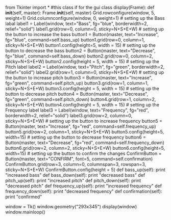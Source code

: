 from Tkinter import *
#this class if for the gui
class display(Frame):
    def __init__(self, master):
        Frame.__init__(self, master)
        Grid.rowconfigure(window, 5, weight=1)
        Grid.columnconfigure(window, 0, weight=1)
        # setting up the Bass labal
        label1 = Label(window, text="Bass", fg="blue", borderwidth=2, relief="solid")
        label1.grid(row=0, column=0, sticky=N+S+E+W)
        # setting up the button to increase the bass
        button1 = Button(master, text="Increase", fg="blue", command=self.bass_up)
        button1.grid(row=0, column=1, sticky=N+S+E+W)
        button1.config(height=5, width = 15)
        # setting up the button to decrease the bass
        button2 = Button(master, text="Decrease", fg="blue", command=self.bass_down)
        button2.grid(row=0, column=2, sticky=N+S+E+W)
        button2.config(height = 5, width = 15)
        # setting up the Pitch label
        label2 = Label(window, text="Pitch", fg="green", borderwidth=2, relief="solid")
        label2.grid(row=1, column=0, sticky=N+S+E+W)
        # setting up the button to increase pitch
        button3 = Button(master, text="Increase", fg="green", command=self.pitch_up)
        button3.grid(row=1, column=1, sticky=N+S+E+W)
        button3.config(height = 5, width = 15)
        # setting up the button to decrease pitch
        button4 = Button(master, text="Decrease", fg="green", command=self.pitch_down)
        button4.grid(row=1, column=2, sticky=N+S+E+W)
        button4.config(height = 5, width = 15)
        # setting up the Frequency label
        label3 = Label(window, text="Frequency", fg="red", borderwidth=2, relief="solid")
        label3.grid(row=2, column=0, sticky=N+S+E+W)
        # setting up the button to increase frequency
        button5 = Button(master, text="Increase", fg="red", command=self.frequency_up)
        button5.grid(row=2, column=1, sticky=N+S+E+W)
        button5.config(height=5, width=15)
        # setting up the button to decrease frequency
        button6 = Button(master, text="Decrease", fg="red", command=self.frequency_down)
        button6.grid(row=2, column=2, sticky=N+S+E+W)
        button6.config(height=5, width=15)
        # setting up the button to confirm the changes
        ConfirmButton = Button(master, text="CONFIRM", font=5, command=self.confirmation)
        ConfirmButton.grid(row=3, column=0, columnspan=3, rowspan=3, sticky=N+S+E+W)
        ConfirmButton.config(height = 5)
    def bass_up(self):
        print "increased bass"
    def bass_down(self):
        print "decreased bass"
    def pitch_up(self):
        print "increased pitch"
    def pitch_down(self):
        print "decreased pitch"
    def frequency_up(self):
        print "increased frequency"
    def frequency_down(self):
        print "decreased frequency"
    def confirmation(self):
        print "confirmed"

window = Tk()
window.geometry("293x345")
display(window)
window.mainloop()

